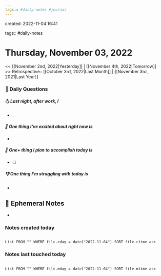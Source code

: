 ```yaml
---
tags:: #daily-notes #journal
---
```

created: 2022-11-04 16:41

tags:: #daily-notes

# Thursday, November 03, 2022

<< [[November 2nd, 2022|Yesterday]] | [[November 4th, 2022|Tomorrow]] >>
Retrospective:: [[October 3rd, 2022|Last Month]] | [[November 3rd, 2021|Last Year]]

### 📅 Daily Questions

##### 🌜 Last night, after work, I

-

##### 🙌 One thing I've excited about right now is

-

##### 🚀 One+ thing I plan to accomplish today is

- [ ]

##### 👎 One thing I'm struggling with today is

-

## 📝 Ephemeral Notes

-

### Notes created today

```dataview

List FROM "" WHERE file.cday = date("2022-11-04") SORT file.ctime asc

```

### Notes last touched today

```dataview

List FROM "" WHERE file.mday = date("2022-11-04") SORT file.mtime asc

```
